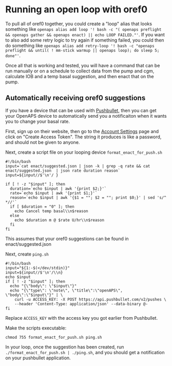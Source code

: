 # Running an open loop with oref0

To pull all of oref0 together, you could create a "loop" alias that looks something like `openaps alias add loop '! bash -c "( openaps preflight && openaps gather && openaps enact) || echo LOOP FAILED."'`. If you want to also add some retry logic to try again if something failed, you could then do something like `openaps alias add retry-loop '! bash -c "openaps preflight && until( ! mm-stick warmup || openaps loop); do sleep 5; done"'`.

Once all that is working and tested, you will have a command that can be run manually or on a schedule to collect data from the pump and cgm, calculate IOB and a temp basal suggestion, and then enact that on the pump.

## Automatically receiving oref0 suggestions
If you have a device that can be used with [Pushbullet](https://www.pushbullet.com), then you can get your OpenAPS device to automatically send you a notificaiton when it wants you to change your basal rate. 

First, sign up on their website, then go to the [Account Settings](https://www.pushbullet.com/#settings/account) page and click on "Create Access Token". The string it produces is like a password, and should not be given to anyone.

Next, create a script file on your looping device `format_enact_for_push.sh`
```
#!/bin/bash
input=`cat enact/suggested.json | json -k | grep -q rate && cat enact/suggested.json  | json rate duration reason`
input=${input//$'\n'/ }

if [ ! -z "$input" ]; then
  duration=`echo $input | awk '{print $2;}'`
  rate=`echo $input | awk '{print $1;}'`
  reason=`echo $input | awk '{$1 = ""; $2 = ""; print $0;}' | sed 's/^ *//'`
  if [ $duration = "0" ]; then
    echo Cancel temp basal\\n$reason
  else
    echo $duration m @ $rate U/hr\\n$reason
  fi
fi
```
This assumes that your oref0 suggestions can be found in enact/suggested.json

Next, create `ping.sh`
```
#!/bin/bash
input="${1:-$(</dev/stdin)}"
input=${input//$'\n'/\\n}
echo $input
if [ ! -z "$input" ]; then
  echo "{\"body\": \"$input\"}"
  echo "{\"type\": \"note\", \"title\":\"openAPS\", \"body\":\"$input\"}" | \
    curl -u ACCESS_KEY: -X POST https://api.pushbullet.com/v2/pushes \
    --header 'Content-Type: application/json' --data-binary @-
fi
```
Replace `ACCESS_KEY` with the access key you got earlier from Pushbullet.

Make the scripts executable:
```
chmod 755 format_enact_for_push.sh ping.sh
```

In your loop, once the suggestion has been created, run `./format_enact_for_push.sh | ./ping.sh`, and you should get a notification on your pushbullet application.

